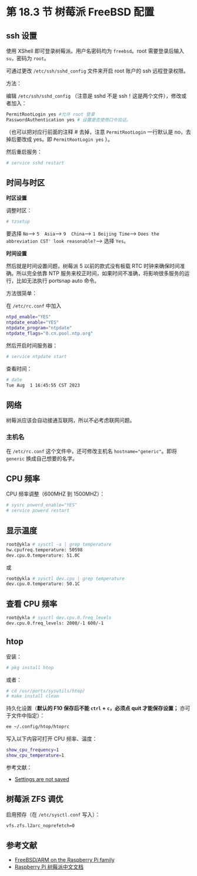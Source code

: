 # 第 18.3 节 树莓派 FreeBSD 配置

## ssh 设置

使用 XShell 即可登录树莓派。用户名密码均为 `freebsd`。root 需要登录后输入 `su`，密码为 `root`。

可通过更改 `/etc/ssh/sshd_config` 文件来开启 root 账户的 ssh 远程登录权限。

方法：

编辑 `/etc/ssh/sshd_config` （注意是 sshd 不是 ssh！这是两个文件），修改或者加入：

```sh
PermitRootLogin yes #允许 root 登录
PasswordAuthentication yes # 设置是否使用口令验证。
```

（也可以把对应行前面的注释 # 去掉，注意 `PermitRootLogin` 一行默认是 no，去掉后要改成 yes。即 `PermitRootLogin yes` ）。

然后重启服务：

```sh
# service sshd restart
```

## 时间与时区

**时区设置**

调整时区：

```sh
# tzsetup
```

要选择 `No`--> `5  Asia`--> `9  China`--> `1 Beijing Time`--> ` Does the abbreviation CST' look reasonable? `--> 选择 `Yes`。


**时间设置**

然后就是时间设置问题，树莓派 5 以前的款式没有板载 RTC 时钟来确保时间准确。所以完全依靠 NTP 服务来校正时间，如果时间不准确，将影响很多服务的运行，比如无法执行 portsnap auto 命令。

方法很简单：

在 `/etc/rc.conf` 中加入

```sh
ntpd_enable="YES"
ntpdate_enable="YES"
ntpdate_program="ntpdate"
ntpdate_flags="0.cn.pool.ntp.org"
```

然后开启时间服务器：

```sh
# service ntpdate start
```

查看时间：

```sh
# date
Tue Aug  1 16:45:55 CST 2023
```

## 网络

树莓派应该会自动接通互联网，所以不必考虑联网问题。

### 主机名

在 `/etc/rc.conf` 这个文件中，还可修改主机名 `hostname="generic"`。即将 `generic` 换成自己想要的名字。

## CPU 频率

CPU 频率调整（600MHZ 到 1500MHZ）：

```sh
# sysrc powerd_enable="YES"
# service powerd restart
```

## 显示温度

```sh
root@ykla # sysctl -a | grep temperature
hw.cpufreq.temperature: 50598
dev.cpu.0.temperature: 51.0C
```

或

```sh
root@ykla # sysctl dev.cpu | grep temperature
dev.cpu.0.temperature: 50.1C
```

## 查看 CPU 频率

```sh
root@ykla # sysctl dev.cpu.0.freq_levels
dev.cpu.0.freq_levels: 2000/-1 600/-1
```

## htop

安装：

```sh
# pkg install htop
```

或者：

```sh
# cd /usr/ports/sysutils/htop/ 
# make install clean
```

持久化设置（**默认的 F10 保存后不能 `ctrl` + `c`，必须点 quit 才能保存设置；** 亦可于文件中指定）：

```sh
ee ~/.config/htop/htoprc  
```

写入以下内容可打开 CPU 频率、温度：

```sh
show_cpu_frequency=1
show_cpu_temperature=1
```

参考文献：

- [Settings are not saved](https://github.com/htop-dev/htop/issues/949)

## 树莓派 ZFS 调优


启用预存（在 `/etc/sysctl.conf` 写入）：

```sh
vfs.zfs.l2arc_noprefetch=0
```


## 参考文献

- [FreeBSD/ARM on the Raspberry Pi family](https://wiki.freebsd.org/arm/Raspberry%20Pi)
- [Raspberry Pi 树莓派中文文档](https://rpicn.bsdcn.org)
